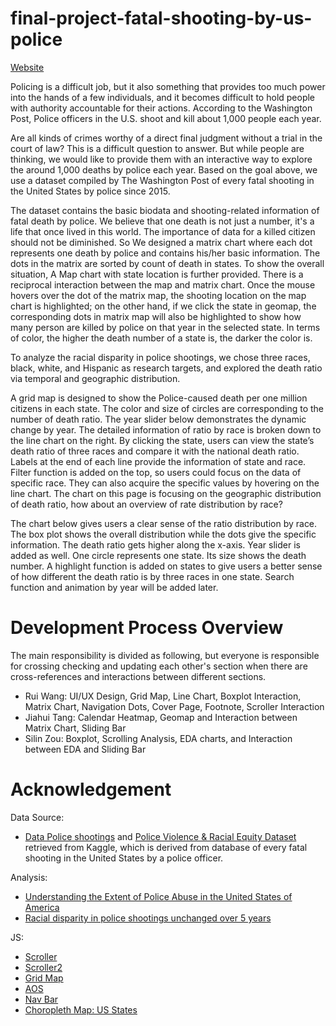# final-project-fatal-shooting-by-us-police

[Website](https://6859-sp21.github.io/final-project-fatal-shooting-by-us-police/)

Policing is a difficult job, but it also something that provides too much power into the hands of a few individuals, and it becomes difficult to hold people with authority accountable for their actions. According to the Washington Post, Police officers in the U.S. shoot and kill about 1,000 people each year.

Are all kinds of crimes worthy of a direct final judgment without a trial in the court of law? This is a difficult question to answer. But while people are thinking, we would like to provide them with an interactive way to explore the around 1,000 deaths by police each year. Based on the goal above, we use a dataset compiled by The Washington Post of every fatal shooting in the United States by police since 2015. 

The dataset contains the basic biodata and shooting-related information of fatal death by police. We believe that one death is not just a number, it's a life that once lived in this world. The importance of data for a killed citizen should not be diminished. So We designed a matrix chart where each dot represents one death by police and contains his/her basic information. The dots in the matrix are sorted by count of death in states. To show the overall situation, A Map chart with state location is further provided. There is a reciprocal interaction between the map and matrix chart. Once the mouse hovers over the dot of the matrix map, the shooting location on the map chart is highlighted; on the other hand, if we click the state in geomap, the corresponding dots in matrix map will also be highlighted to show how many person are killed by police on that year in the selected state. In terms of color, the higher the death number of a state is, the darker the color is.

To analyze the racial disparity in police shootings, we chose three races, black, white, and Hispanic as research targets, and explored the death ratio via temporal and geographic distribution.

A grid map is designed to show the Police-caused death per one million citizens in each state. The color and size of circles are corresponding to the number of death ratio. The year slider below demonstrates the dynamic change by year. The detailed information of ratio by race is broken down to the line chart on the right. By clicking the state, users can view the state’s death ratio of three races and compare it with the national death ratio. Labels at the end of each line provide the information of state and race. Filter function is added on the top, so users could focus on the data of specific race. 
They can also acquire the specific values by hovering on the line chart. The chart on this page is focusing on the geographic distribution of death ratio, how about an overview of rate distribution by race?

The chart below gives users a clear sense of the ratio distribution by race. The box plot shows the overall distribution while the dots give the specific information. The death ratio gets higher along the x-axis. Year slider is added as well. One circle represents one state. Its size shows the death number.  A highlight function is added on states to give users a better sense of how different the death ratio is by three races in one state. Search function and animation by year will be added later.

# Development Process Overview

The main responsibility is divided as following, but everyone is responsible for crossing checking and updating each other's section when there are cross-references and interactions between different sections.
* Rui Wang: UI/UX Design, Grid Map, Line Chart, Boxplot Interaction, Matrix Chart, Navigation Dots, Cover Page, Footnote, Scroller Interaction
* Jiahui Tang: Calendar Heatmap, Geomap and Interaction between Matrix Chart, Sliding Bar
* Silin Zou: Boxplot, Scrolling Analysis, EDA charts, and Interaction between EDA and Sliding Bar

# Acknowledgement
Data Source:
* [Data Police shootings](https://www.kaggle.com/mrmorj/data-police-shootings) and [Police Violence & Racial Equity Dataset](https://www.kaggle.com/jpmiller/police-violence-in-the-us) retrieved from Kaggle, which is derived from database of every fatal shooting in the United States by a police officer. 

Analysis:
* [Understanding the Extent of Police Abuse in the United States of America](https://www.kaggle.com/thedatabeast/understanding-the-extent-of-police-abuse-in-the-us?select=deaths_arrests_race.csv)
* [Racial disparity in police shootings unchanged over 5 years](https://news.yale.edu/2020/10/27/racial-disparity-police-shootings-unchanged-over-5-years)

JS: 
* [Scroller](https://vallandingham.me/scroller.html)
* [Scroller2](https://medium.com/@bryony_17728/titanic-d3-scrolling-story-eaed1b6f5766)
* [Grid Map](https://github.com/analyzer2004/gridmap)
* [AOS](https://github.com/michalsnik/aos)
* [Nav Bar](https://codyhouse.co/gem/vertical-fixed-navigation-2)
* [Choropleth Map: US States](https://d3-geomap.github.io/map/choropleth/us-states/)
